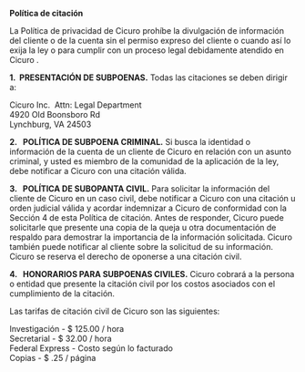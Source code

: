 **Política de citación**

La Política de privacidad de Cicuro prohíbe la divulgación de información del cliente o de la cuenta sin el permiso expreso del cliente o cuando así lo exija la ley o para cumplir con un proceso legal debidamente atendido en Cicuro .

**1.  PRESENTACIÓN DE SUBPOENAS.** Todas las citaciones se deben dirigir a:
  
Cicuro Inc.  
Attn: Legal Department  
4920 Old Boonsboro Rd  
Lynchburg, VA 24503  
  
**2.   POLÍTICA DE SUBPOENA CRIMINAL.** Si busca la identidad o información de la cuenta de un cliente de Cicuro en relación con un asunto criminal, y usted es miembro de la comunidad de la aplicación de la ley, debe notificar a Cicuro con una citación válida.


**3.   POLÍTICA DE SUBOPANTA CIVIL.** Para solicitar la información del cliente de Cicuro en un caso civil, debe notificar a Cicuro con una citación u orden judicial válida y acordar indemnizar a Cicuro de conformidad con la Sección 4 de esta Política de citación. Antes de responder, Cicuro puede solicitarle que presente una copia de la queja u otra documentación de respaldo para demostrar la importancia de la información solicitada. Cicuro también puede notificar al cliente sobre la solicitud de su información. Cicuro se reserva el derecho de oponerse a una citación civil.

**4.   HONORARIOS PARA SUBPOENAS CIVILES.** Cicuro cobrará a la persona o entidad que presente la citación civil por los costos asociados con el cumplimiento de la citación. 

Las tarifas de citación civil de Cicuro son las siguientes:

Investigación - $ 125.00 / hora  
Secretarial - $ 32.00 / hora  
Federal Express - Costo según lo facturado  
Copias - $ .25 / página

